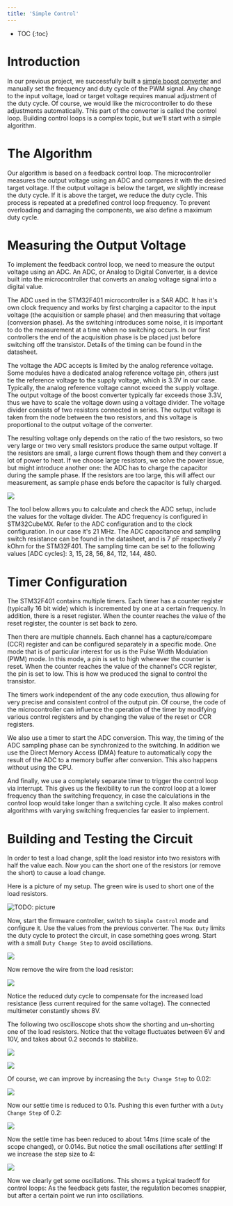 ```yaml
---
title: 'Simple Control'
---
```


* TOC
{:toc}

# Introduction
In our previous project, we successfully built a [simple boost converter](../010_FirstConverter/FirstConverter.html) and manually set the frequency and duty cycle of the PWM signal. Any change to the input voltage, load or target voltage requires manual adjustment of the duty cycle. Of course, we would like the microcontroller to do these adjustments automatically. This part of the converter is called the control loop. Building control loops is a complex topic, but we'll start with a simple algorithm.

# The Algorithm
Our algorithm is based on a feedback control loop. The microcontroller measures the output voltage using an ADC and compares it with the desired target voltage. If the output voltage is below the target, we slightly increase the duty cycle. If it is above the target, we reduce the duty cycle. This process is repeated at a predefined control loop frequency. To prevent overloading and damaging the components, we also define a maximum duty cycle.

# Measuring the Output Voltage
To implement the feedback control loop, we need to measure the output voltage using an ADC. An ADC, or Analog to Digital Converter, is a device built into the microcontroller that converts an analog voltage signal into a digital value.

The ADC used in the STM32F401 microcontroller is a SAR ADC. It has it's own clock frequency and works by first charging a capacitor to the input voltage (the acquisition or sample phase) and then measuring that voltage (conversion phase). As the switching introduces some noise, it is important to do the measurement at a time when no switching occurs. In our first controllers the end of the acquisition phase is be placed just before switching off the transistor. Details of the timing can be found in the datasheet.

The voltage the ADC accepts is limited by the analog reference voltage. Some modules have a dedicated analog reference voltage pin, others just tie the reference voltage to the supply voltage, which is 3.3V in our case. Typically, the analog reference voltage cannot exceed the supply voltage. The output voltage of the boost converter typically far exceeds those 3.3V, thus we have to scale the voltage down using a voltage divider. The voltage divider consists of two resistors connected in series. The output voltage is taken from the node between the two resistors, and this voltage is proportional to the output voltage of the converter.

The resulting voltage only depends on the ratio of the two resistors, so two very large or two very small resistors produce the same output voltage. If the resistors are small, a large current flows though them and they convert a lot of power to heat. If we choose large resistors, we solve the power issue, but might introduce another one: the ADC has to charge the capacitor during the sample phase. If the resistors are too large, this will affect our measurement, as sample phase ends before the capacitor is fully charged. 

![](kicad.png)

The tool below allows you to calculate and check the ADC setup, include the values for the voltage divider. The ADC frequency is configured in STM32CubeMX. Refer to the ADC configuration and to the clock configuration. In our case it's 21 MHz. The ADC capacitance and sampling switch resistance can be found in the datasheet, and is 7 pF respectively 7 kOhm for the STM32F401. The sampling time can be set to the following values [ADC cycles]: 3, 15, 28, 56, 84, 112, 144, 480.

<div data-tool="adcCalculator"></div>

# Timer Configuration
The STM32F401 contains multiple timers. Each timer has a counter register (typically 16 bit wide) which is incremented by one at a certain frequency. In addition, there is a reset register. When the counter reaches the value of the reset register, the counter is set back to zero.

Then there are multiple channels. Each channel has a capture/compare (CCR) register and can be configured separately in a specific mode. One mode that is of particular interest for us is the Pulse Width Modulation (PWM) mode. In this mode, a pin is set to high whenever the counter is reset. When the counter reaches the value of the channel's CCR register, the pin is set to low. This is how we produced the signal to control the transistor.

The timers work independent of the any code execution, thus allowing for very precise and consistent control of the output pin. Of course, the code of the microcontroller can influence the operation of the timer by modifying various control registers and by changing the value of the reset or CCR registers. 

We also use a timer to start the ADC conversion. This way, the timing of the ADC sampling phase can be synchronized to the switching. In addition we use the Direct Memory Access (DMA) feature to automatically copy the result of the ADC to a memory buffer after conversion. This also happens without using the CPU.

And finally, we use a completely separate timer to trigger the control loop via interrupt. This gives us the flexibility to run the control loop at a lower frequency than the switching frequency, in case the calculations in the control loop would take longer than a switching cycle. It also makes control algorithms with varying switching frequencies far easier to implement.

# Building and Testing the Circuit
In order to test a load change, split the load resistor into two resistors with half the value each. Now you can the short one of the resistors (or remove the short) to cause a load change.

Here is a picture of my setup. The green wire is used to short one of the load resistors.

![TODO: picture](circuit.jpg)

Now, start the firmware controller, switch to `Simple Control` mode and configure it. Use the values from the previous converter. The `Max Duty` limits the duty cycle to protect the circuit, in case something goes wrong. Start with a small `Duty Change Step` to avoid oscillations.

![](fwControlShorted.png)

Now remove the wire from the load resistor:

![](fwControlOpened.png)

Notice the reduced duty cycle to compensate for the increased load resistance (less current required for the same voltage). The connected multimeter constantly shows 8V.

The following two oscilloscope shots show the shorting and un-shorting one of the load resistors. Notice that the voltage fluctuates between 6V and 10V, and takes about 0.2 seconds to stabilize. 

![](loadChangeRiseSlow.bmp)

![](loadChangeLowerSlow.bmp)


Of course, we can improve by increasing the `Duty Change Step` to 0.02:

![](LoadChangeLowerFaster.bmp)

Now our settle time is reduced to 0.1s. Pushing this even further with a `Duty Change Step` of 0.2:

![](loadChangeLower02.bmp)

Now the settle time has been reduced to about 14ms (time scale of the scope changed), or 0.014s. But notice the small oscillations after settling! If we increase the step size to 4:

![](loadChangeLower4.bmp)

Now we clearly get some oscillations. This shows a typical tradeoff for control loops: As the feedback gets faster, the regulation becomes snappier, but after a certain point we run into oscillations.